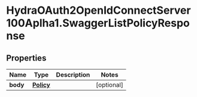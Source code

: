 # HydraOAuth2OpenIdConnectServer100Aplha1.SwaggerListPolicyResponse

## Properties
Name | Type | Description | Notes
------------ | ------------- | ------------- | -------------
**body** | [**Policy**](Policy.md) |  | [optional] 


